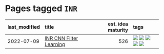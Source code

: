 # Pages tagged `INR`

|last_modified|title|est. idea maturity|tags
|:---|:---|---:|:---|
|2022-07-09|[INR CNN Filter Learning](../INR_CNN_filter_learning.md)|526|[![](https://img.shields.io/badge/tag-CNN-161a53)](../tags/CNN.md) [![](https://img.shields.io/badge/tag-INR-b3194)](../tags/INR.md) [![](https://img.shields.io/badge/tag-deep_learning-34720)](../tags/deep_learning.md) [![](https://img.shields.io/badge/tag-experimental-a68128)](../tags/experimental.md) [![](https://img.shields.io/badge/tag-filter_learning-db71cb)](../tags/filter_learning.md)|